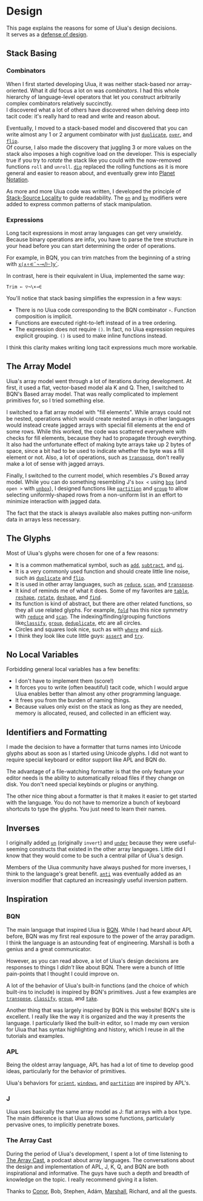# Design

This page explains the reasons for some of Uiua's design decisions.  
It serves as a [defense of design](https://news.knowledia.com/US/en/articles/more-software-projects-need-defenses-of-design-85ea9e23ffd85f5fde5a2d3d42001393cbce169a).

## Stack Basing

### Combinators

When I first started developing Uiua, it was neither stack-based nor array-oriented. What it *did* focus a lot on was *combinators*. I had this whole hierarchy of language-level operators that let you construct arbitrarily complex combinators relatively succinctly.  
I discovered what a lot of others have discovered when delving deep into tacit code: it's really hard to read and write and reason about.

Eventually, I moved to a stack-based model and discovered that you can write almost any 1 or 2 argument combinator with just [`duplicate`](/docs/duplicate), [`over`](/docs/over), and [`flip`](/docs/flip).  
Of course, I also made the discovery that juggling 3 or more values on the stack also imposes a high cognitive load on the developer. This is especially true if you try to *rotate* the stack like you could with the now-removed functions `roll` and `unroll`. [`dip`](/docs/dip) replaced the rolling functions as it is more general and easier to reason about, and eventually grew into [Planet Notation](/tutorial/advancedstack#planet-notation).

As more and more Uiua code was written, I developed the principle of [Stack-Source Locality](/tutorial/tacitcode#stack-source-locality) to guide readability. The [`on`](/docs/on) and [`by`](/docs/by) modifiers were added to express common patterns of stack manipulation.

### Expressions

Long tacit expressions in most array languages can get very unwieldy. Because binary operations are infix, you have to parse the tree structure in your head before you can start determining the order of operations.

For example, in BQN, you can trim matches from the beginning of a string with [`x(∧`∘∊˜¬⊸/⊢)y`](https://mlochbaum.github.io/bqncrate/?q=Remove%20cells%20that%20appear%20in%20x%20from%20beginning%20of%20y#).

In contrast, here is their equivalent in Uiua, implemented the same way:

```uiua
Trim ← ▽¬\×⊸∈
```

You'll notice that stack basing simplifies the expression in a few ways:

- There is no Uiua code corresponding to the BQN combinator `∘`. Function composition is implicit.
- Functions are executed right-to-left instead of in a tree ordering.
- The expression does not require `()`. In fact, no Uiua expression requires explicit grouping. `()` is used to make inline functions instead.

I think this clarity makes writing long tacit expressions much more workable.

## The Array Model

Uiua's array model went through a lot of iterations during development. At first, it used a flat, vector-based model ala K and Q. Then, I switched to BQN's Based array model. That was really complicated to implement primitives for, so I tried something else.

I switched to a flat array model with "fill elements". While arrays could not be nested, operations which would create nested arrays in other languages would instead create jagged arrays with special fill elements at the end of some rows. While this worked, the code was scattered everywhere with checks for fill elements, because they had to propagate through everything. It also had the unfortunate effect of making byte arrays take up 2 bytes of space, since a bit had to be used to indicate whether the byte was a fill element or not. Also, a lot of operations, such as [`transpose`](/docs/transpose), don't really make a lot of sense with jagged arrays.

Finally, I switched to the current model, which resembles J's Boxed array model. While you can do something resembling J's `box <` using [`box`](/docs/box) (and `open >` with [`un`](/docs/un)[`box`](/docs/box)), I designed functions like [`partition`](/docs/partition) and [`group`](/docs/group) to allow selecting uniformly-shaped rows from a non-uniform list in an effort to minimize interaction with jagged data.

The fact that the stack is always available also makes putting non-uniform data in arrays less necessary.

## The Glyphs

Most of Uiua's glyphs were chosen for one of a few reasons:

- It is a common mathematical symbol, such as [`add`](/docs/add), [`subtract`](/docs/subtract), and [`pi`](/docs/pi).
- It is a very commonly used function and should create little line noise, such as [`duplicate`](/docs/duplicate) and [`flip`](/docs/flip).
- It is used in other array languages, such as [`reduce`](/docs/reduce), [`scan`](/docs/scan), and [`transpose`](/docs/transpose).
- It kind of reminds me of what it does. Some of my favorites are [`table`](/docs/table), [`reshape`](/docs/reshape), [`rotate`](/docs/rotate), [`deshape`](/docs/deshape), and [`find`](/docs/find).
- Its function is kind of abstract, but there are other related functions, so they all use related glyphs. For example, [`fold`](/docs/fold) has this nice symmetry with [`reduce`](/docs/reduce) and [`scan`](/docs/scan). The indexing/finding/grouping functions like[`classify`](/docs/classify), [`group`](/docs/group), [`deduplicate`](/docs/deduplicate), etc are all circles.
- Circles and squares look nice, such as with [`where`](/docs/where) and [`pick`](/docs/pick).
- I think they look like cute little guys: [`assert`](/docs/assert) and [`try`](/docs/try).

## No Local Variables

Forbidding general local variables has a few benefits:

- I don't have to implement them (score!)
- It forces you to write (often beautiful) tacit code, which I would argue Uiua enables better than almost any other programming language.
- It frees you from the burden of naming things.
- Because values only exist on the stack as long as they are needed, memory is allocated, reused, and collected in an efficient way.

## Identifiers and Formatting

I made the decision to have a formatter that turns names into Unicode glyphs about as soon as I started using Unicode glyphs. I did not want to require special keyboard or editor support like APL and BQN do.

The advantage of a file-watching formatter is that the only feature your editor needs is the ability to automatically reload files if they change on disk. You don't need special keybinds or plugins or anything.

The other nice thing about a formatter is that it makes it easier to get started with the language. You do not have to memorize a bunch of keyboard shortcuts to type the glyphs. You just need to learn their names.

## Inverses

I originally added [`un`](/docs/un) (originally `invert`) and [`under`](/docs/under) because they were useful-seeming constructs that existed in the other array languages. Little did I know that they would come to be such a central pillar of Uiua's design.

Members of the Uiua community have always pushed for more inverses, I think to the language's great benefit. [`anti`](/docs/anti) was eventually added as an inversion modifier that captured an increasingly useful inversion pattern.

## Inspiration

### BQN

The main language that inspired Uiua is [BQN](https://mlochbaum.github.io/BQN/). While I had heard about APL before, BQN was my first real exposure to the power of the array paradigm. I think the language is an astounding feat of engineering. Marshall is both a genius and a great communicator.

However, as you can read above, a lot of Uiua's design decisions are responses to things I *didn't* like about BQN. There were a bunch of little pain-points that I thought I could improve on.

A lot of the behavior of Uiua's built-in functions (and the choice of which built-ins to include) is inspired by BQN's primitives. Just a few examples are [`transpose`](/docs/transpose), [`classify`](/docs/classify), [`group`](/docs/group), and [`take`](/docs/take).

Another thing that was largely inspired by BQN is this website! BQN's site is excellent. I really like the way it is organized and the way it presents the language. I particularly liked the built-in editor, so I made my own version for Uiua that has syntax highlighting and history, which I reuse in all the tutorials and examples.

### APL

Being the oldest array language, APL has had a lot of time to develop good ideas, particularly for the behavior of primitives.

Uiua's behaviors for [`orient`](/docs/orient), [`windows`](/docs/windows), and [`partition`](/docs/partition) are inspired by APL's.

### J

Uiua uses basically the same array model as J: flat arrays with a box type. The main difference is that Uiua allows some functions, particularly pervasive ones, to implicitly penetrate boxes.

### The Array Cast

During the period of Uiua's development, I spent a lot of time listening to [The Array Cast](https://arraycast.com/), a podcast about array languages. The conversations about the design and implementation of APL, J, K, Q, and BQN are both inspirational and informative. The guys have such a depth and breadth of knowledge on the topic. I really recommend giving it a listen.

Thanks to [Con](https://github.com/codereport)[or](https://www.youtube.com/@code_report), Bob, Stephen, Adám, [Marshall](https://github.com/mlochbaum), Richard, and all the guests.
